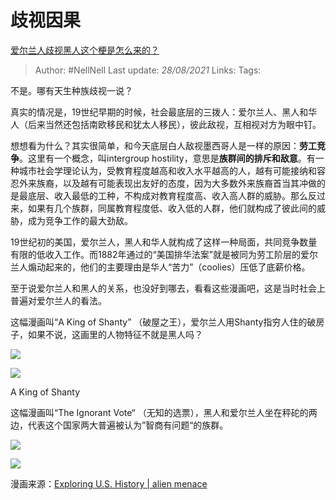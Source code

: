 # 歧视因果
[爱尔兰人歧视黑人这个梗是怎么来的？](https://www.zhihu.com/question/315403378/answer/628208883)

> Author: #NellNell 
> Last update: *28/08/2021* 
> Links:
> Tags:    

不是。哪有天生种族歧视一说？

真实的情况是，19世纪早期的时候，社会最底层的三拨人：爱尔兰人、黑人和华人（后来当然还包括南欧移民和犹太人移民），彼此敌视，互相视对方为眼中钉。

想想看为什么？其实很简单，和今天底层白人敌视墨西哥人是一样的原因：**劳工竞争**。这里有一个概念，叫intergroup hostility，意思是**族群间的排斥和敌意**。有一种城市社会学理论认为，受教育程度越高和收入水平越高的人，越有可能接纳和容忍外来族裔，以及越有可能表现出友好的态度，因为大多数外来族裔首当其冲做的是最底层、收入最低的工种，不构成对教育程度高、收入高人群的威胁。那么反过来，如果有几个族群，同属教育程度低、收入低的人群，他们就构成了彼此间的威胁，成为竞争工作的最大劲敌。

19世纪初的美国，爱尔兰人，黑人和华人就构成了这样一种局面，共同竞争数量有限的低收入工作。而1882年通过的“美国排华法案”就是被同为劳工阶层的爱尔兰人煽动起来的，他们的主要理由是华人“苦力”（coolies）压低了底薪价格。

至于说爱尔兰人和黑人的关系，也没好到哪去，看看这些漫画吧，这是当时社会上普遍对爱尔兰人的看法。

这幅漫画叫“A King of Shanty” （破屋之王），爱尔兰人用Shanty指穷人住的破房子，如果不说，这画里的人物特征不就是黑人吗？

![](https://pic3.zhimg.com/50/v2-c7aac899894f6b8fad4150099e57edb6_720w.jpg?source=c8b7c179)

![](https://pic3.zhimg.com/80/v2-c7aac899894f6b8fad4150099e57edb6_720w.jpg?source=c8b7c179)

A King of Shanty

这幅漫画叫“The Ignorant Vote“ （无知的选票），黑人和爱尔兰人坐在秤砣的两边，代表这个国家两大普遍被认为”智商有问题“的族群。

![](https://pic1.zhimg.com/50/v2-3fa37e74f3aa9ca3f94eff2ff987d66e_720w.jpg?source=c8b7c179)

![](https://pic1.zhimg.com/80/v2-3fa37e74f3aa9ca3f94eff2ff987d66e_720w.jpg?source=c8b7c179)

  

漫画来源：[Exploring U.S. History | alien menace](https://link.zhihu.com/?target=http%3A//chnm.gmu.edu/exploring/19thcentury/alienmenace/pop_attention.html)